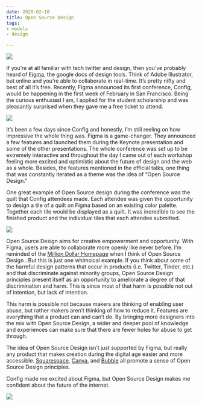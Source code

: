 ```yaml
---
date: 2020-02-10
title: Open Source Design
tags:
- models
- design

---
```

![](/images/IMG_2210-1.jpg)

If you’re at all familiar with tech twitter and design, then you’ve probably heard of [Figma](https://www.figma.com), the google docs of design tools. Think of Adobe Illustrator, but online and you’re able to collaborate in real-time. It’s pretty nifty and best of all it’s free. Recently, Figma announced its first conference, Config, would be happening in the first week of February in San Francisco. Being the curious enthusiast I am, I applied for the student scholarship and was pleasantly surprised when they gave me a free ticket to attend.

![](/images/IMG_2237.jpg)

It’s been a few days since Config and honestly, I’m still reeling on how impressive the whole thing was. Figma is a game-changer. They announced a few features and launched them during the Keynote presentation and some of the other presentations. The whole conference was set up to be extremely interactive and throughout the day I came out of each workshop feeling more excited and optimistic about the future of design and the web as a whole. Besides, the features mentioned in the official talks, one thing that was constantly iterated as a theme was the idea of “Open Source Design.”

One great example of Open Source design during the conference was the quilt that Config attendees made. Each attendee was given the opportunity to design a tile of a quilt on Figma based on an existing color palette. Together each tile would be displayed as a quilt. It was incredible to see the finished product and the individual tiles that each attendee submitted.

![](/images/IMG_2214.JPG)

Open Source Design aims for creative empowerment and opportunity. With Figma, users are able to collaborate more openly like never before. I’m reminded of the [Million Dollar Homepage](http://www.milliondollarhomepage.com) when I think of Open Source Design . But this is just one whimsical example. If you think about some of the harmful design patterns that occur in products (i.e. Twitter, Tinder, etc.) and that discriminate against minority groups, Open Source Design principles present itself as an opportunity to ameliorate a degree of that discrimination and harm. This is since most of that harm is possible not out of intention, but lack of intention.

This harm is possible not because makers are thinking of enabling user abuse, but rather makers aren’t thinking of how to reduce it. Features are everything that a product can and can’t do. By bringing more designers into the mix with Open Source Design, a wider and deeper pool of knowledge and experiences can make sure that there are fewer holes for abuse to get through.

The idea of Open Source Design isn’t just supported by Figma, but really any product that makes creation during the digital age easier and more accessible. [Squarespace](https://www.squarespace.com/), [Canva](https://www.canva.com/), and [Bubble](https://bubble.io/) all promote a sense of Open Source Design principles.

Config made me excited about Figma, but Open Source Design makes me confident about the future of the internet.

![](/images/IMG_2231.jpg)